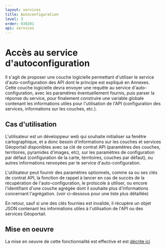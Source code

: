 ```yaml
---
layout: services
title: Autoconfiguration
level: 3
order: 030201
api: services
---
```


# Accès au service d'autoconfiguration

Il s'agit de proposer une couche logicielle permettant d'utiliser le service d'auto-configuration des API dont le principe est expliqué en Annexes. Cette couche logicielle devra envoyer une requête au service d'auto-configuration, avec les paramètres éventuellement fournis, puis parser la réponse du service, pour finalement construire une variable globale contenant les informations utiles pour l'utilisation de l'API (configuration des services, informations sur les couches, etc.).

## Cas d'utilisation

L'utilisateur est un développeur web qui souhaite initialiser sa fenêtre cartographique, et a donc besoin d'informations sur les couches et services Géoportail disponibles avec sa clé de contrat API (paramètres des couches, territoires, pyramides d'images, etc), sur les paramètres de configuration par défaut (configuration de la carte, territoires, couches par défaut), ou autres informations renvoyées par le service d'auto-configuration.

L'utilisateur peut fournir des paramètres optionnels, comme sa ou ses clés de contrat API, la fonction de rappel à lancer en cas de succès de la récupération de l'auto-configuration, le protocole à utiliser, ou encore l'identifiant d'une couche agrégée dont il souhaite plus d'informations concernant l'agrégation. (voir ci-dessous pour une liste plus détaillée)

En retour, sauf si une des clés fournies est invalide, il récupère un objet JSON contenant les informations utiles à l'utilisation de l'API ou des services Géoportail.

## Mise en oeuvre

La mise en oeuvre de cette fonctionnalité est effective et est <a href="https://github.com/IGNF/geoportal-access-lib#getConfig" target="_blank">décrite ici</a>







